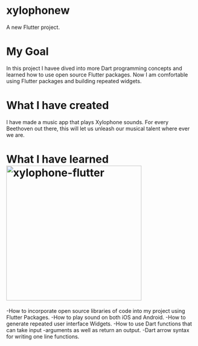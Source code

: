 # xylophonew

A new Flutter project.

# My Goal  

In this project I havee dived into more Dart programming concepts and learned how to use open source Flutter packages. Now I am comfortable using Flutter packages and building repeated widgets.

# What I have created 

I have made a music app that plays Xylophone sounds. For every Beethoven out there, this will let us unleash our musical talent where ever we are.

# What I have learned<img width="358" alt="xylophone-flutter" src="https://user-images.githubusercontent.com/119089252/212449754-88668e04-1799-4f5c-8a25-84f6000ecf03.png">


-How to incorporate open source libraries of code into my project using Flutter Packages.
-How to play sound on both iOS and Android.
-How to generate repeated user interface Widgets.
-How to use Dart functions that can take input -arguments as well as return an output.
-Dart arrow syntax for writing one line functions.
